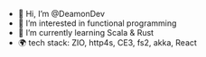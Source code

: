 - 👋 Hi, I’m @DeamonDev
- 👀 I’m interested in functional programming
- 🌱 I’m currently learning Scala & Rust
- 🌍 tech stack: ZIO, http4s, CE3, fs2, akka, React 
<!---
DeamonDev/DeamonDev is a ✨ special ✨ repository because its `README.md` (this file) appears on your GitHub profile.
You can click the Preview link to take a look at your changes.
--->
